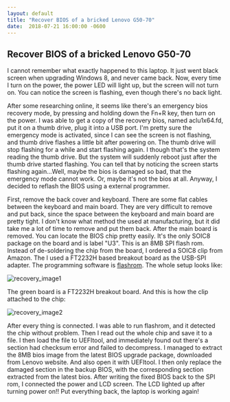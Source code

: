 ```yaml
---
layout: default
title: "Recover BIOS of a bricked Lenovo G50-70"
date:  2018-07-21 16:00:00 -0600
---
```

## Recover BIOS of a bricked Lenovo G50-70

I cannot remember what exactly happened to this laptop. It just went black screen when upgrading Windows 8, and never came back. Now, every time I turn on the power, the power LED will light up, but the screen will not turn on. You can notice the screen is flashing, even though there's no back light.

After some researching online, it seems like there's an emergency bios recovery mode, by pressing and holding down the Fn+R key, then turn on the power. I was able to get a copy of the recovery bios, named aclu1x64.fd, put it on a thumb drive, plug it into a USB port. I'm pretty sure the emergency mode is activated, since I can see the screen is not flashing, and thumb drive flashes a little bit after powering on. The thumb drive will stop flashing for a while and start flashing again. I though that's the system reading the thumb drive. But the system will suddenly reboot just after the thumb drive started flashing. You can tell that by noticing the screen starts flashing again...Well, maybe the bios is damaged so bad, that the emergency mode cannot work. Or, maybe it's not the bios at all. Anyway, I decided to reflash the BIOS using a external programmer.

First, remove the back cover and keyboard. There are some flat cables between the keyboard and main board. They are very difficult to remove and put back, since the space between the keyboard and main board are pretty tight. I don't know what method the used at manufacturing, but it did take me a lot of time to remove and put them back. After the main board is removed. You can locate the BIOS chip pretty easily. It's the only SOIC8 package on the board and is label "U3". This is an 8MB SPI flash rom. Instead of de-soldering the chip from the board, I ordered a SOIC8 clip from Amazon. The I used a FT2232H based breakout board as the USB-SPI adapter. The programming software is [flashrom](https://github.com/flashrom/flashrom). The whole setup looks like:

![recovery_image1]({{site.url}}/assets/bios_recovery_1.jpg)

The green board is a FT2232H breakout board. And this is how the clip attached to the chip:

![recovery_image2]({{site.url}}/assets/bios_recovery_2.jpg)

After every thing is connected. I was able to run flashrom, and it detected the chip without problem. Then I read out the whole chip and save it to a file. I then load the file to UEFItool, and immediately found out there's a section had checksum error and failed to decompress. I managed to extract the 8MB bios image from the latest BIOS upgrade package, downloaded from Lenovo website. And also open it with UEFItool. I then only replace the damaged section in the backup BIOS, with the corresponding section extracted from the latest bios. After writing the fixed BIOS back to the SPI rom, I connected the power and LCD screen. The LCD lighted up after turning power on!! Put everything back, the laptop is working again!
